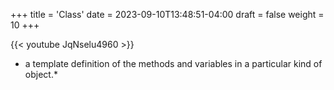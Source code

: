 +++
title = 'Class'
date = 2023-09-10T13:48:51-04:00
draft = false
weight = 10
+++

{{< youtube JqNselu4960 >}}

* a template definition of the methods and variables in a particular kind of object.*